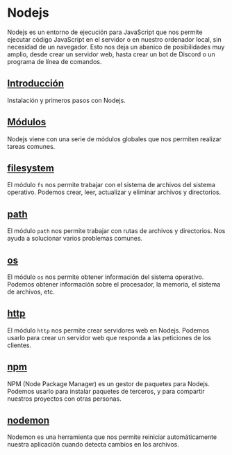 # Nodejs

Nodejs es un entorno de ejecución para JavaScript que nos permite ejecutar código JavaScript en el servidor o en nuestro ordenador local, sin necesidad de un navegador. Esto nos deja un abanico de posibilidades muy amplio, desde crear un servidor web, hasta crear un bot de Discord o un programa de línea de comandos.

## [Introducción](./00_introduccion.md)

Instalación y primeros pasos con Nodejs.

## [Módulos](./01_modulos.md)

Nodejs viene con una serie de módulos globales que nos permiten realizar tareas comunes.

## [filesystem](./02_filesystem.md)

El módulo `fs` nos permite trabajar con el sistema de archivos del sistema operativo. Podemos crear, leer, actualizar y eliminar archivos y directorios.

## [path](./path.md)

El módulo `path` nos permite trabajar con rutas de archivos y directorios. Nos ayuda a solucionar varios problemas comunes.

## [os](./03_os.md)

El módulo `os` nos permite obtener información del sistema operativo. Podemos obtener información sobre el procesador, la memoria, el sistema de archivos, etc.

## [http](./04_http.md)

El módulo `http` nos permite crear servidores web en Nodejs. Podemos usarlo para crear un servidor web que responda a las peticiones de los clientes.

## [npm](./10_npm.md)

NPM (Node Package Manager) es un gestor de paquetes para Nodejs. Podemos usarlo para instalar paquetes de terceros, y para compartir nuestros proyectos con otras personas.

## [nodemon](./10_nodemon.md)

Nodemon es una herramienta que nos permite reiniciar automáticamente nuestra aplicación cuando detecta cambios en los archivos.
